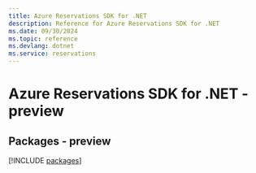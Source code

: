 ```yaml
---
title: Azure Reservations SDK for .NET
description: Reference for Azure Reservations SDK for .NET
ms.date: 09/30/2024
ms.topic: reference
ms.devlang: dotnet
ms.service: reservations
---
```

# Azure Reservations SDK for .NET - preview
## Packages - preview
[!INCLUDE [packages](reservations-index.md)]